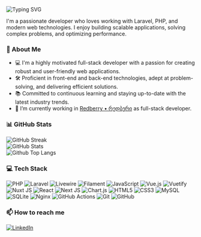 <img src="https://readme-typing-svg.herokuapp.com?font=Fira+Code&weight=600&size=28&pause=1000&color=86efac&width=435&lines=Welcome,+I'm+Davit👋" alt="Typing SVG" />

I'm a passionate developer who loves working with Laravel, PHP, and modern web technologies. I enjoy building scalable applications, solving complex problems, and optimizing performance.

### 🚀 About Me
- 💻 I'm a highly motivated full-stack developer with a passion for creating robust and user-friendly web applications.
- 🛠️ Proficient in front-end and back-end technologies, adept at problem-solving, and delivering efficient solutions.
- 📚 Committed to continuous learning and staying up-to-date with the latest industry trends.
- 🌱 I’m currently working in [Redberry • რედბერი](https://www.linkedin.com/company/redberry-%E2%80%A2-%E1%83%A0%E1%83%94%E1%83%93%E1%83%91%E1%83%94%E1%83%A0%E1%83%98/mycompany/) as full-stack developer.

### 📊 GitHub Stats
![GitHub Streak](https://github-readme-streak-stats-two-dun.vercel.app?user=shkubu18&theme=aura_dark&mode=weekly&hide_border=true&card_width=650)<br/>
![GitHub Stats](https://github-readme-stats-phi-dusky-89.vercel.app/api?username=shkubu18&show_icons=true&theme=aura_dark&show=reviews,prs_merged,contribs&hide=issues,stars,contribs&rank_icon=github&hide_border=true&card_width=650)<br/>
![Github Top Langs](https://github-readme-stats-phi-dusky-89.vercel.app/api/top-langs/?username=shkubu18&theme=aura_dark&card_width=650&layout=compact&include_all_commits=true&hide_border=true)


### 💻 Tech Stack
![PHP](https://img.shields.io/badge/php-%23777BB4.svg?style=for-the-badge&logo=php&logoColor=white)
![Laravel](https://img.shields.io/badge/Laravel-F55247?style=for-the-badge&logo=laravel&logoColor=white)
![Livewire](https://img.shields.io/badge/Livewire-4E56A6?style=for-the-badge&logo=livewire&logoColor=white)
![Filament](https://img.shields.io/badge/Filament-fdad4b?style=for-the-badge&logo=filament&logoColor=black)
![JavaScript](https://img.shields.io/badge/javascript-%23323330.svg?style=for-the-badge&logo=javascript&logoColor=%23F7DF1E) 
![Vue.js](https://img.shields.io/badge/vue.js-%2335495e.svg?style=for-the-badge&logo=vuedotjs&logoColor=%234FC08D) 
![Vuetify](https://img.shields.io/badge/Vuetify-1867C0?style=for-the-badge&logo=vuetify&logoColor=AEDDFF) 
![Nuxt JS](https://img.shields.io/badge/Nuxt-002E3B?style=for-the-badge&logo=nuxt&logoColor=#00DC82) 
![React](https://img.shields.io/badge/react-%2320232a.svg?style=for-the-badge&logo=react&logoColor=%2361DAFB) 
![Next JS](https://img.shields.io/badge/Next-black?style=for-the-badge&logo=next.js&logoColor=white) 
![Chart.js](https://img.shields.io/badge/chart.js-F5788D.svg?style=for-the-badge&logo=chart.js&logoColor=white) 
![HTML5](https://img.shields.io/badge/html5-%23E34F26.svg?style=for-the-badge&logo=html5&logoColor=white) 
![CSS3](https://img.shields.io/badge/css3-%231572B6.svg?style=for-the-badge&logo=css3&logoColor=white) 
![MySQL](https://img.shields.io/badge/mysql-4479A1.svg?style=for-the-badge&logo=mysql&logoColor=white) 
![SQLite](https://img.shields.io/badge/sqlite-%2307405e.svg?style=for-the-badge&logo=sqlite&logoColor=white) 
![Nginx](https://img.shields.io/badge/nginx-%23009639.svg?style=for-the-badge&logo=nginx&logoColor=white) 
![GitHub Actions](https://img.shields.io/badge/github%20actions-%232671E5.svg?style=for-the-badge&logo=githubactions&logoColor=white) 
![Git](https://img.shields.io/badge/git-%23F05033.svg?style=for-the-badge&logo=git&logoColor=white) 
![GitHub](https://img.shields.io/badge/github-%23121011.svg?style=for-the-badge&logo=github&logoColor=white)

### 📫 How to reach me
[![LinkedIn](https://img.shields.io/badge/LinkedIn-0A66C2?style=for-the-badge&logo=linkedin&logoColor=white)](https://linkedin.com/in/davit-shkubuliani)
